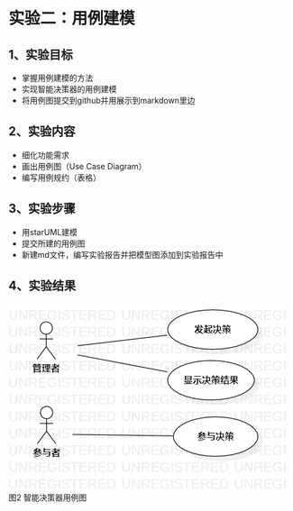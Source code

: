# 实验二：用例建模

## 1、实验目标
- 掌握用例建模的方法
- 实现智能决策器的用例建模
- 将用例图提交到github并用展示到markdown里边
## 2、实验内容
- 细化功能需求
- 画出用例图（Use Case Diagram）
- 编写用例规约（表格）
## 3、实验步骤
- 用starUML建模
- 提交所建的用例图
- 新建md文件，编写实验报告并把模型图添加到实验报告中
## 4、实验结果

![智能决策器用例图](./lab2_dc.png)  
图2 智能决策器用例图
